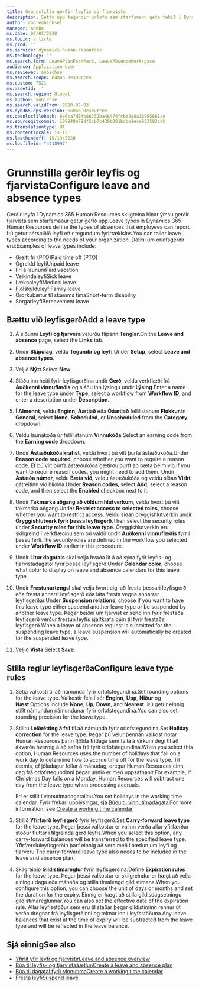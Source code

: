 ```yaml
---
title: Grunnstilla gerðir leyfis og fjarvista
description: Settu upp tegundir orlofs sem starfsmenn geta tekið í Dynamics 365 Human Resources.
author: andreabichsel
manager: AnnBe
ms.date: 06/01/2020
ms.topic: article
ms.prod: ''
ms.service: dynamics-human-resources
ms.technology: ''
ms.search.form: LeavePlanFormPart, LeaveAbsenceWorkspace
audience: Application User
ms.reviewer: anbichse
ms.search.scope: Human Resources
ms.custom: 7521
ms.assetid: ''
ms.search.region: Global
ms.author: anbichse
ms.search.validFrom: 2020-02-03
ms.dyn365.ops.version: Human Resources
ms.openlocfilehash: 6e6ca7d04b86232ba48474fcbe288a18995661ae
ms.sourcegitcommit: 199848e78df5cb7c439b001bdbe1ece963593cdb
ms.translationtype: HT
ms.contentlocale: is-IS
ms.lasthandoff: 10/13/2020
ms.locfileid: "4418997"
---
```

# <a name="configure-leave-and-absence-types"></a><span data-ttu-id="aa53a-103">Grunnstilla gerðir leyfis og fjarvista</span><span class="sxs-lookup"><span data-stu-id="aa53a-103">Configure leave and absence types</span></span>

<span data-ttu-id="aa53a-104">Gerðir leyfa í Dynamics 365 Human Resources skilgreina hinar ýmsu gerðir fjarvista sem starfsmaður getur gefið upp.</span><span class="sxs-lookup"><span data-stu-id="aa53a-104">Leave types in Dynamics 365 Human Resources define the types of absences that employees can report.</span></span> <span data-ttu-id="aa53a-105">Þú getur sérsniðið leyfi eftir tegundum fyrirtækisins.</span><span class="sxs-lookup"><span data-stu-id="aa53a-105">You can tailor leave types according to the needs of your organization.</span></span> <span data-ttu-id="aa53a-106">Dæmi um orlofsgerðir eru:</span><span class="sxs-lookup"><span data-stu-id="aa53a-106">Examples of leave types include:</span></span>

- <span data-ttu-id="aa53a-107">Greitt frí (PTO)</span><span class="sxs-lookup"><span data-stu-id="aa53a-107">Paid time off (PTO)</span></span>
- <span data-ttu-id="aa53a-108">Ógreidd leyfi</span><span class="sxs-lookup"><span data-stu-id="aa53a-108">Unpaid leave</span></span>
- <span data-ttu-id="aa53a-109">Frí á launum</span><span class="sxs-lookup"><span data-stu-id="aa53a-109">Paid vacation</span></span>
- <span data-ttu-id="aa53a-110">Veikindaleyfi</span><span class="sxs-lookup"><span data-stu-id="aa53a-110">Sick leave</span></span>
- <span data-ttu-id="aa53a-111">Læknaleyfi</span><span class="sxs-lookup"><span data-stu-id="aa53a-111">Medical leave</span></span>
- <span data-ttu-id="aa53a-112">Fjölskylduleyfi</span><span class="sxs-lookup"><span data-stu-id="aa53a-112">Family leave</span></span>
- <span data-ttu-id="aa53a-113">Örorkubætur til skamms tíma</span><span class="sxs-lookup"><span data-stu-id="aa53a-113">Short-term disability</span></span>
- <span data-ttu-id="aa53a-114">Sorgarleyfi</span><span class="sxs-lookup"><span data-stu-id="aa53a-114">Bereavement leave</span></span>

## <a name="add-a-leave-type"></a><span data-ttu-id="aa53a-115">Bættu við leyfisgerð</span><span class="sxs-lookup"><span data-stu-id="aa53a-115">Add a leave type</span></span>

1. <span data-ttu-id="aa53a-116">Á síðunni **Leyfi og fjarvera** velurðu flipann **Tenglar**.</span><span class="sxs-lookup"><span data-stu-id="aa53a-116">On the **Leave and absence** page, select the **Links** tab.</span></span>

2. <span data-ttu-id="aa53a-117">Undir **Skipulag**, veldu **Tegundir og leyfi**.</span><span class="sxs-lookup"><span data-stu-id="aa53a-117">Under **Setup**, select **Leave and absence types**.</span></span>

3. <span data-ttu-id="aa53a-118">Veljið **Nýtt**.</span><span class="sxs-lookup"><span data-stu-id="aa53a-118">Select **New**.</span></span>

4. <span data-ttu-id="aa53a-119">Sláðu inn heiti fyrir leyfisgerðina undir **Gerð**, veldu verkflæði frá **Auðkenni vinnuflæðis** og sláðu inn lýsingu undir **Lýsing**.</span><span class="sxs-lookup"><span data-stu-id="aa53a-119">Enter a name for the leave type under **Type**, select a workflow from **Workflow ID**, and enter a description under **Description**.</span></span>

5. <span data-ttu-id="aa53a-120">Í **Almennt**, veldu **Enginn**, **Áætlað** eða **Óáætlað** fellilistanum **Flokkur**.</span><span class="sxs-lookup"><span data-stu-id="aa53a-120">In **General**, select **None**, **Scheduled**, or **Unscheduled** from the **Category** dropdown.</span></span>

6. <span data-ttu-id="aa53a-121">Veldu launakóða úr fellilistanum **Vinnukóða**.</span><span class="sxs-lookup"><span data-stu-id="aa53a-121">Select an earning code from the **Earning code** dropdown.</span></span>

7. <span data-ttu-id="aa53a-122">Undir **Ástæðukóða krafist**, veldu hvort þú vilt þurfa ástæðukóða.</span><span class="sxs-lookup"><span data-stu-id="aa53a-122">Under **Reason code required**, choose whether you want to require a reason code.</span></span> <span data-ttu-id="aa53a-123">Ef þú vilt þurfa ástæðukóða gætirðu þurft að bæta þeim við.</span><span class="sxs-lookup"><span data-stu-id="aa53a-123">If you want to require reason codes, you might need to add them.</span></span> <span data-ttu-id="aa53a-124">Undir **Ástæða númer**, veldu **Bæta við**, veldu ástæðukóða og veldu síðan **Virkt** gátreitinn við hliðina.</span><span class="sxs-lookup"><span data-stu-id="aa53a-124">Under **Reason codes**, select **Add**, select a reason code, and then select the **Enabled** checkbox next to it.</span></span>

8. <span data-ttu-id="aa53a-125">Undir **Takmarka aðgang að völdum hlutverkum**, veldu hvort þú vilt takmarka aðgang.</span><span class="sxs-lookup"><span data-stu-id="aa53a-125">Under **Restrict access to selected roles**, choose whether you want to restrict access.</span></span> <span data-ttu-id="aa53a-126">Veldu síðan öryggishlutverkin undir **Öryggishlutverk fyrir þessa leyfisgerð**.</span><span class="sxs-lookup"><span data-stu-id="aa53a-126">Then select the security roles under **Security roles for this leave type**.</span></span> <span data-ttu-id="aa53a-127">Öryggishlutverkin eru skilgreind í verkflæðinu sem þú valdir undir **Auðkenni vinnuflæðis** fyrr í þessu ferli.</span><span class="sxs-lookup"><span data-stu-id="aa53a-127">The security roles are defined in the workflow you selected under **Workflow ID** earlier in this procedure.</span></span>

9. <span data-ttu-id="aa53a-128">Undir **Litur dagatals** skal velja hvaða lit á að sýna fyrir leyfis- og fjarvistadagatöl fyrir þessa leyfisgerð.</span><span class="sxs-lookup"><span data-stu-id="aa53a-128">Under **Calendar color**, choose what color to display on leave and absence calendars for this leave type.</span></span> 

10. <span data-ttu-id="aa53a-129">Undir **Frestunartengsl** skal velja hvort eigi að fresta þessari leyfisgerð eða fresta annarri leyfisgerð eða láta fresta vegna annarrar leyfisgerðar.</span><span class="sxs-lookup"><span data-stu-id="aa53a-129">Under **Suspension relations**, choose if you want to have this leave type either suspend another leave type or be suspended by another leave type.</span></span> <span data-ttu-id="aa53a-130">Þegar beiðni um fjarvist er send inn fyrir frestaða leyfisgerð verður frestun leyfis sjálfkrafa búin til fyrir frestaða leyfisgerð.</span><span class="sxs-lookup"><span data-stu-id="aa53a-130">When a leave of absence request is submitted for the suspending leave type, a leave suspension will automatically be created for the suspended leave type.</span></span> 

10. <span data-ttu-id="aa53a-131">Veljið **Vista**.</span><span class="sxs-lookup"><span data-stu-id="aa53a-131">Select **Save**.</span></span>

## <a name="configure-leave-type-rules"></a><span data-ttu-id="aa53a-132">Stilla reglur leyfisgerða</span><span class="sxs-lookup"><span data-stu-id="aa53a-132">Configure leave type rules</span></span>

1. <span data-ttu-id="aa53a-133">Setja valkosti til að námunda fyrir orlofstegundina.</span><span class="sxs-lookup"><span data-stu-id="aa53a-133">Set rounding options for the leave type.</span></span> <span data-ttu-id="aa53a-134">Valkostir fela í sér **Enginn**, **Upp**, **Niður** og **Næst**.</span><span class="sxs-lookup"><span data-stu-id="aa53a-134">Options include **None**, **Up**, **Down**, and **Nearest**.</span></span> <span data-ttu-id="aa53a-135">Þú getur einnig stillt námundun námundunar fyrir orlofstegundina.</span><span class="sxs-lookup"><span data-stu-id="aa53a-135">You can also set rounding precision for the leave type.</span></span>

2. <span data-ttu-id="aa53a-136">Stilltu **Leiðrétting á fríi** til að námunda fyrir orlofstegundina.</span><span class="sxs-lookup"><span data-stu-id="aa53a-136">Set **Holiday correction** for the leave type.</span></span> <span data-ttu-id="aa53a-137">Þegar þú velur þennan valkost notar Human Resources þann fjölda frídaga sem falla á virkum degi til að ákvarða hvernig á að safna fríi fyrir orlofstegundina.</span><span class="sxs-lookup"><span data-stu-id="aa53a-137">When you select this option, Human Resources uses the number of holidays that fall on a work day to determine how to accrue time off for the leave type.</span></span> <span data-ttu-id="aa53a-138">Til dæmis, ef jóladagur fellur á mánudag, dregur Human Resources einn dag frá orlofstegundinni þegar unnið er með uppsafnanir.</span><span class="sxs-lookup"><span data-stu-id="aa53a-138">For example, if Christmas Day falls on a Monday, Human Resources will subtract one day from the leave type when processing accruals.</span></span>

   <span data-ttu-id="aa53a-139">Frí er stillt í vinnutímadagatalinu.</span><span class="sxs-lookup"><span data-stu-id="aa53a-139">You set holidays in the working time calendar.</span></span> <span data-ttu-id="aa53a-140">Fyrir frekari upplýsingar, sjá [Búðu til vinnutímadagatal](hr-leave-and-absence-working-time-calendar.md)</span><span class="sxs-lookup"><span data-stu-id="aa53a-140">For more information, see [Create a working time calendar](hr-leave-and-absence-working-time-calendar.md)</span></span>
   
 3. <span data-ttu-id="aa53a-141">Stillið **Yfirfærð leyfisgerð** fyrir leyfisgerð.</span><span class="sxs-lookup"><span data-stu-id="aa53a-141">Set **Carry-forward leave type** for the leave type.</span></span> <span data-ttu-id="aa53a-142">Þegar þessi valkostur er valinn verða allar yfirfærðar stöður fluttar í tilgreinda gerð leyfis.</span><span class="sxs-lookup"><span data-stu-id="aa53a-142">When you select this option, any carry-forward balances will be transferred to the specified leave type.</span></span> <span data-ttu-id="aa53a-143">Yfirfærsluleyfisgerðin þarf einnig að vera með í áætlun um leyfi og fjarveru.</span><span class="sxs-lookup"><span data-stu-id="aa53a-143">The carry-forward leave type also needs to be included in the leave and absence plan.</span></span> 
 
 4. <span data-ttu-id="aa53a-144">Skilgreinið **Gildistímareglur** fyrir leyfisgerðina.</span><span class="sxs-lookup"><span data-stu-id="aa53a-144">Define **Expiration rules** for the leave type.</span></span> <span data-ttu-id="aa53a-145">Þegar þessi valkostur er skilgreindur er hægt að velja einingu daga eða mánaða og stilla tímalengd gildistímans.</span><span class="sxs-lookup"><span data-stu-id="aa53a-145">When you configure this option, you can choose the unit of days or months and set the duration for the expiry.</span></span> <span data-ttu-id="aa53a-146">Einnig er hægt að stilla gildisdagsetningu gildistímareglunnar.</span><span class="sxs-lookup"><span data-stu-id="aa53a-146">You can also set the effective date of the expiration rule.</span></span> <span data-ttu-id="aa53a-147">Allar leyfisstöður sem eru til staðar þegar gildistíminn rennur út verða dregnar frá leyfisgerðinni og teknar inn í leyfsstöðuna.</span><span class="sxs-lookup"><span data-stu-id="aa53a-147">Any leave balances that exist at the time of expiry will be subtracted from the leave type and will be reflected in the leave balance.</span></span> 
 
 
## <a name="see-also"></a><span data-ttu-id="aa53a-148">Sjá einnig</span><span class="sxs-lookup"><span data-stu-id="aa53a-148">See also</span></span>

- [<span data-ttu-id="aa53a-149">Yfirlit yfir leyfi og fjarvistir</span><span class="sxs-lookup"><span data-stu-id="aa53a-149">Leave and absence overview</span></span>](hr-leave-and-absence-overview.md)
- [<span data-ttu-id="aa53a-150">Búa til leyfis- og fjarvistaáætlun</span><span class="sxs-lookup"><span data-stu-id="aa53a-150">Create a leave and absence plan</span></span>](hr-leave-and-absence-plans.md)
- [<span data-ttu-id="aa53a-151">Búa til dagatal fyrir vinnutíma</span><span class="sxs-lookup"><span data-stu-id="aa53a-151">Create a working time calendar</span></span>](hr-leave-and-absence-working-time-calendar.md)
- [<span data-ttu-id="aa53a-152">Fresta leyfi</span><span class="sxs-lookup"><span data-stu-id="aa53a-152">Suspend leave</span></span>](hr-leave-and-absence-suspend-leave.md)

